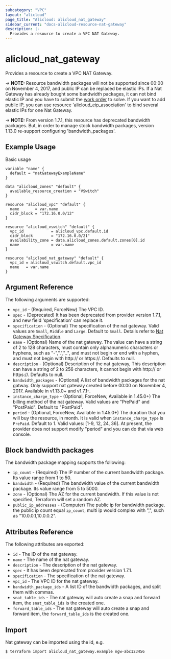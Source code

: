 ```yaml
---
subcategory: "VPC"
layout: "alicloud"
page_title: "Alicloud: alicloud_nat_gateway"
sidebar_current: "docs-alicloud-resource-nat-gateway"
description: |-
  Provides a resource to create a VPC NAT Gateway.
---
```


# alicloud\_nat\_gateway

Provides a resource to create a VPC NAT Gateway.


-> **NOTE:** Resource bandwidth packages will not be supported since 00:00 on November 4, 2017, and public IP can be replaced be elastic IPs.
If a Nat Gateway has already bought some bandwidth packages, it can not bind elastic IP and you have to submit the [work order](https://selfservice.console.aliyun.com/ticket/createIndex) to solve.
If you want to add public IP, you can use resource 'alicloud_eip_association' to bind several elastic IPs for one Nat Gateway.

-> **NOTE:** From version 1.7.1, this resource has deprecated bandwidth packages.
But, in order to manage stock bandwidth packages, version 1.13.0 re-support configuring 'bandwidth_packages'.


## Example Usage

Basic usage

```
variable "name" {
  default = "natGatewayExampleName"
}

data "alicloud_zones" "default" {
  available_resource_creation = "VSwitch"
}

resource "alicloud_vpc" "default" {
  name       = var.name
  cidr_block = "172.16.0.0/12"
}

resource "alicloud_vswitch" "default" {
  vpc_id            = alicloud_vpc.default.id
  cidr_block        = "172.16.0.0/21"
  availability_zone = data.alicloud_zones.default.zones[0].id
  name              = var.name
}

resource "alicloud_nat_gateway" "default" {
  vpc_id = alicloud_vswitch.default.vpc_id
  name   = var.name
}
```

## Argument Reference

The following arguments are supported:

* `vpc_id` - (Required, ForceNew) The VPC ID.
* `spec` - (Deprecated) It has been deprecated from provider version 1.7.1, and new field 'specification' can replace it.
* `specification` - (Optional) The specification of the nat gateway. Valid values are `Small`, `Middle` and `Large`. Default to `Small`. Details refer to [Nat Gateway Specification](https://www.alibabacloud.com/help/doc-detail/42757.htm).
* `name` - (Optional) Name of the nat gateway. The value can have a string of 2 to 128 characters, must contain only alphanumeric characters or hyphens, such as "-",".","_", and must not begin or end with a hyphen, and must not begin with http:// or https://. Defaults to null.
* `description` - (Optional) Description of the nat gateway, This description can have a string of 2 to 256 characters, It cannot begin with http:// or https://. Defaults to null.
* `bandwidth_packages` - (Optional) A list of bandwidth packages for the nat gatway. Only support nat gateway created before 00:00 on November 4, 2017. Available in v1.13.0+ and v1.7.1-.
* `instance_charge_type` - (Optional, ForceNew, Available in 1.45.0+) The billing method of the nat gateway. Valid values are "PrePaid" and "PostPaid". Default to "PostPaid".
* `period` - (Optional, ForceNew, Available in 1.45.0+) The duration that you will buy the resource, in month. It is valid when `instance_charge_type` is `PrePaid`. Default to 1. Valid values: [1-9, 12, 24, 36]. At present, the provider does not support modify "period" and you can do that via web console.

## Block bandwidth packages
The bandwidth package mapping supports the following:

* `ip_count` - (Required) The IP number of the current bandwidth package. Its value range from 1 to 50.
* `bandwidth` - (Required) The bandwidth value of the current bandwidth package. Its value range from 5 to 5000.
* `zone` - (Optional) The AZ for the current bandwidth. If this value is not specified, Terraform will set a random AZ.
* `public_ip_addresses` - (Computer) The public ip for bandwidth package. the public ip count equal `ip_count`, multi ip would complex with ",", such as "10.0.0.1,10.0.0.2".

## Attributes Reference

The following attributes are exported:

* `id` - The ID of the nat gateway.
* `name` - The name of the nat gateway.
* `description` - The description of the nat gateway.
* `spec` - It has been deprecated from provider version 1.7.1.
* `specification` - The specification of the nat gateway.
* `vpc_id` - The VPC ID for the nat gateway.
* `bandwidth_package_ids` - A list ID of the bandwidth packages, and split them with commas.
* `snat_table_ids` - The nat gateway will auto create a snap and forward item, the `snat_table_ids` is the created one.
* `forward_table_ids` - The nat gateway will auto create a snap and forward item, the `forward_table_ids` is the created one.

## Import

Nat gateway can be imported using the id, e.g.

```
$ terraform import alicloud_nat_gateway.example ngw-abc123456
```
